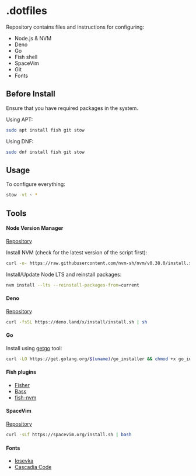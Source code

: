 # .dotfiles

Repository contains files and instructions for configuring:

- Node.js & NVM
- Deno
- Go
- Fish shell
- SpaceVim
- Git
- Fonts

## Before Install

Ensure that you have required packages in the system.

Using APT:

```bash
sudo apt install fish git stow
```

Using DNF:

```bash
sudo dnf install fish git stow
```

## Usage

To configure everything:

```bash
stow -vt ~ *
```

## Tools

#### Node Version Manager

[Repository](https://github.com/nvm-sh/nvm)

Install NVM (check for the latest version of the script first):

```bash
curl -o- https://raw.githubusercontent.com/nvm-sh/nvm/v0.38.0/install.sh | bash
```

Install/Update Node LTS and reinstall packages:

```bash
nvm install --lts --reinstall-packages-from=current
```

#### Deno

[Repository](https://github.com/denoland/deno)

```bash
curl -fsSL https://deno.land/x/install/install.sh | sh
```

#### Go

Install using [getgo](https://github.com/golang/tools/tree/master/cmd/getgo) tool:

```bash
curl -LO https://get.golang.org/$(uname)/go_installer && chmod +x go_installer && ./go_installer && rm go_installer
```

#### Fish plugins

- [Fisher](https://github.com/jorgebucaran/fisher)
- [Bass](https://github.com/edc/bass)
- [fish-nvm](https://github.com/FabioAntunes/fish-nvm)

#### SpaceVim

[Repository](https://github.com/SpaceVim/SpaceVim)

```bash
curl -sLf https://spacevim.org/install.sh | bash
```

#### Fonts

- [Iosevka](https://github.com/be5invis/Iosevka)
- [Cascadia Code](https://github.com/microsoft/cascadia-code)
